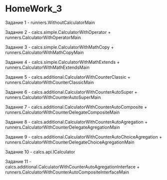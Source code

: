 # HomeWork_3
 Задание 1 - runners.WithoutCalculatorMain

Задание 2 - calcs.simple.CalculatorWithOperator + runners.CalculatorWithOperatorMain
  
Задание 3 - calcs.simple.CalculatorWithMathCopy + runners.CalculatorWithMathCopyMain
  
Задание 4 - calcs.simple.CalculatorWithMathExtends + runners.CalculatorWithMathExtendsMain
  
Задание 5 - calcs.additional.CalculatorWithCounterClassic + runners.CalculatorWithCounterClassicMain
  
Задание 6 - calcs.additional.CalculatorWithCounterAutoSuper + runners.CalculatorWithCounterAutoSuperMain
  
Задание 7 - calcs.additional.CalculatorWithCounterAutoComposite + runners.CalculatorWithCounterDelegateCompositeMain
  
Задание 8 - calcs.additional.CalculatorWithCounterAutoAgregation + runners.CalculatorWithCounterDelegateAgregationMain
  
Задание 9 - calcs.additional.CalculatorWithCounterAutoChoiceAgregation + runners.CalculatorWithCounterDelegateChoiceAgregationMain
  
Задание 10 - calcs.api.ICalculator
  
Задание 11 - calcs.additional.CalculatorWithCounterAutoAgregationInterface + runners.CalculatorWithCounterAutoCompositeInterfaceMain
